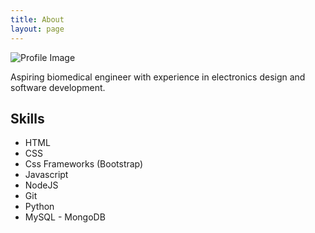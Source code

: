 ```yaml
---
title: About
layout: page
---
```

![Profile Image]({salma.jpeg})

<p> Aspiring biomedical engineer with experience in electronics design and software development. 

</p>
<h2>Skills</h2>

<ul class="skill-list">
	<li>HTML</li>
	<li>CSS </li>
	<li>Css Frameworks (Bootstrap)</li>
	<li>Javascript </li>
	<li>NodeJS</li>	
	<li>Git</li>
	<li>Python</li>
	<li>MySQL - MongoDB</li>
</ul>
<!--
<h2>Projects</h2>

<ul>
	<li><a href="https://github.com/">Lorem Lorem</a></li>
	<li><a href="https://github.com/">Ipsum Dolor</a></li>
	<li><a href="https://github.com/">Dolor Lorem</a></li>
</ul>
-->